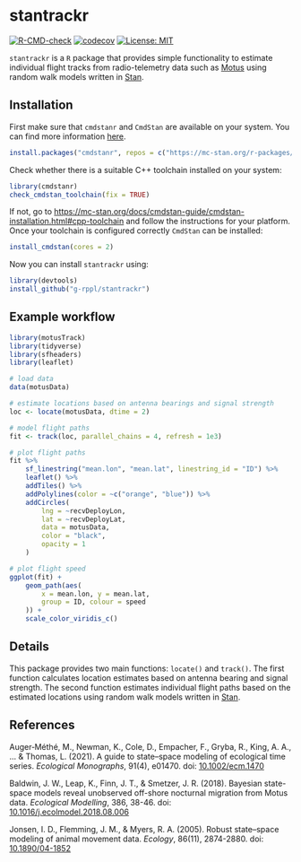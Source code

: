 # stantrackr

[![R-CMD-check](https://github.com/g-rppl/stantrackr/workflows/R-CMD-check/badge.svg)](https://github.com/g-rppl/stantrackr/actions)
[![codecov](https://codecov.io/gh/g-rppl/stantrackr/branch/main/graph/badge.svg)](https://app.codecov.io/gh/g-rppl/stantrackr)
[![License: MIT](https://img.shields.io/badge/License-MIT-green.svg)](https://github.com/g-rppl/stantrackr/blob/main/LICENSE)

`stantrackr` is a `R` package that provides simple functionality to estimate individual flight tracks from radio-telemetry data such as [Motus](https://motus.org/) using random walk models written in [Stan](https://mc-stan.org/).

## Installation

First make sure that `cmdstanr` and `CmdStan` are available on your system. You can find more information [here](https://mc-stan.org/cmdstanr/articles/cmdstanr.html).

```r
install.packages("cmdstanr", repos = c("https://mc-stan.org/r-packages/", getOption("repos")))
```

Check whether there is a suitable C++ toolchain installed on your system:

```r
library(cmdstanr)
check_cmdstan_toolchain(fix = TRUE)
```

If not, go to <https://mc-stan.org/docs/cmdstan-guide/cmdstan-installation.html#cpp-toolchain> and follow the instructions for your platform. Once your toolchain is configured correctly `CmdStan` can be installed:

```r
install_cmdstan(cores = 2)
```

Now you can install `stantrackr` using:

```r
library(devtools)
install_github("g-rppl/stantrackr")
```

## Example workflow
    
```r
library(motusTrack)
library(tidyverse)
library(sfheaders)
library(leaflet)

# load data
data(motusData)

# estimate locations based on antenna bearings and signal strength
loc <- locate(motusData, dtime = 2)

# model flight paths
fit <- track(loc, parallel_chains = 4, refresh = 1e3)

# plot flight paths
fit %>%
    sf_linestring("mean.lon", "mean.lat", linestring_id = "ID") %>%
    leaflet() %>%
    addTiles() %>%
    addPolylines(color = ~c("orange", "blue")) %>%
    addCircles(
        lng = ~recvDeployLon,
        lat = ~recvDeployLat,
        data = motusData,
        color = "black",
        opacity = 1
    )

# plot flight speed
ggplot(fit) +
    geom_path(aes(
        x = mean.lon, y = mean.lat,
        group = ID, colour = speed
    )) +
    scale_color_viridis_c()
```

## Details

This package provides two main functions: `locate()` and `track()`. The first function calculates location estimates based on antenna bearing and signal strength. The second function estimates individual flight paths based on the estimated locations using random walk models written in [Stan](https://mc-stan.org/).

## References

Auger‐Méthé, M., Newman, K., Cole, D., Empacher, F., Gryba, R., King, A. A., ... & Thomas, L. (2021). A guide to state–space modeling of ecological time series. *Ecological Monographs*, 91(4), e01470. doi: [10.1002/ecm.1470](https://doi.org/10.1002/ecm.1470)

Baldwin, J. W., Leap, K., Finn, J. T., & Smetzer, J. R. (2018). Bayesian state-space models reveal unobserved off-shore nocturnal migration from Motus data. *Ecological Modelling*, 386, 38-46. doi: [10.1016/j.ecolmodel.2018.08.006](https://doi.org/10.1016/j.ecolmodel.2018.08.006)

Jonsen, I. D., Flemming, J. M., & Myers, R. A. (2005). Robust state–space modeling of animal movement data. *Ecology*, 86(11), 2874-2880. doi: [10.1890/04-1852](https://doi.org/10.1890/04-1852)
